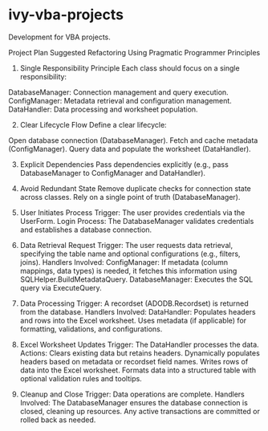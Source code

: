 # ivy-vba-projects
 Development for VBA projects. 

Project Plan
Suggested Refactoring Using Pragmatic Programmer Principles
1. Single Responsibility Principle
Each class should focus on a single responsibility:

DatabaseManager: Connection management and query execution.
ConfigManager: Metadata retrieval and configuration management.
DataHandler: Data processing and worksheet population.

2. Clear Lifecycle Flow
Define a clear lifecycle:

Open database connection (DatabaseManager).
Fetch and cache metadata (ConfigManager).
Query data and populate the worksheet (DataHandler).

3. Explicit Dependencies
Pass dependencies explicitly (e.g., pass DatabaseManager to ConfigManager and DataHandler).

4. Avoid Redundant State
Remove duplicate checks for connection state across classes. Rely on a single point of truth (DatabaseManager).


1. User Initiates Process
Trigger: The user provides credentials via the UserForm.
Login Process:
The DatabaseManager validates credentials and establishes a database connection.
2. Data Retrieval Request
Trigger: The user requests data retrieval, specifying the table name and optional configurations (e.g., filters, joins).
Handlers Involved:
ConfigManager: If metadata (column mappings, data types) is needed, it fetches this information using SQLHelper.BuildMetadataQuery.
DatabaseManager: Executes the SQL query via ExecuteQuery.
3. Data Processing
Trigger: A recordset (ADODB.Recordset) is returned from the database.
Handlers Involved:
DataHandler:
Populates headers and rows into the Excel worksheet.
Uses metadata (if applicable) for formatting, validations, and configurations.
4. Excel Worksheet Updates
Trigger: The DataHandler processes the data.
Actions:
Clears existing data but retains headers.
Dynamically populates headers based on metadata or recordset field names.
Writes rows of data into the Excel worksheet.
Formats data into a structured table with optional validation rules and tooltips.
5. Cleanup and Close
Trigger: Data operations are complete.
Handlers Involved:
The DatabaseManager ensures the database connection is closed, cleaning up resources.
Any active transactions are committed or rolled back as needed.
